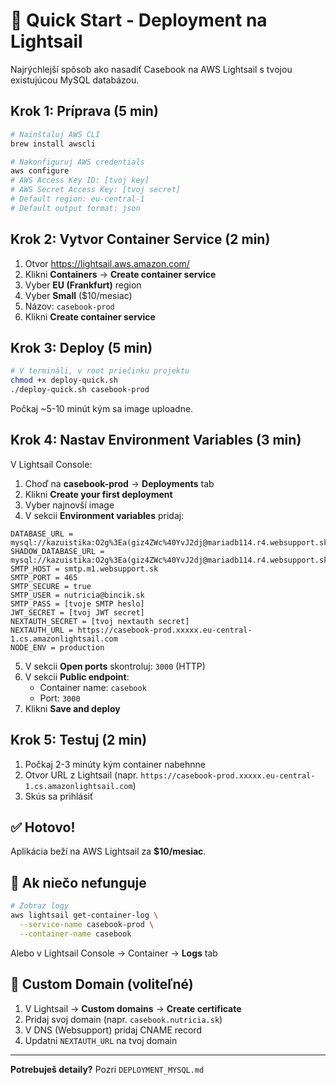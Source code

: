 # 🚀 Quick Start - Deployment na Lightsail

Najrýchlejší spôsob ako nasadiť Casebook na AWS Lightsail s tvojou existujúcou MySQL databázou.

## Krok 1: Príprava (5 min)

```bash
# Nainštaluj AWS CLI
brew install awscli

# Nakonfiguruj AWS credentials
aws configure
# AWS Access Key ID: [tvoj key]
# AWS Secret Access Key: [tvoj secret]
# Default region: eu-central-1
# Default output format: json
```

## Krok 2: Vytvor Container Service (2 min)

1. Otvor https://lightsail.aws.amazon.com/
2. Klikni **Containers** → **Create container service**
3. Vyber **EU (Frankfurt)** region
4. Vyber **Small** ($10/mesiac)
5. Názov: `casebook-prod`
6. Klikni **Create container service**

## Krok 3: Deploy (5 min)

```bash
# V termináli, v root priečinku projektu
chmod +x deploy-quick.sh
./deploy-quick.sh casebook-prod
```

Počkaj ~5-10 minút kým sa image uploadne.

## Krok 4: Nastav Environment Variables (3 min)

V Lightsail Console:

1. Choď na **casebook-prod** → **Deployments** tab
2. Klikni **Create your first deployment**
3. Vyber najnovší image
4. V sekcii **Environment variables** pridaj:

```
DATABASE_URL = mysql://kazuistika:O2g%3Ea(giz4ZWc%40YvJ2dj@mariadb114.r4.websupport.sk:3306/kazuistika_prod
SHADOW_DATABASE_URL = mysql://kazuistika:O2g%3Ea(giz4ZWc%40YvJ2dj@mariadb114.r4.websupport.sk:3306/kazuistika_prisma_migrate
SMTP_HOST = smtp.m1.websupport.sk
SMTP_PORT = 465
SMTP_SECURE = true
SMTP_USER = nutricia@bincik.sk
SMTP_PASS = [tvoje SMTP heslo]
JWT_SECRET = [tvoj JWT secret]
NEXTAUTH_SECRET = [tvoj nextauth secret]
NEXTAUTH_URL = https://casebook-prod.xxxxx.eu-central-1.cs.amazonlightsail.com
NODE_ENV = production
```

5. V sekcii **Open ports** skontroluj: `3000` (HTTP)
6. V sekcii **Public endpoint**:
   - Container name: `casebook`
   - Port: `3000`
7. Klikni **Save and deploy**

## Krok 5: Testuj (2 min)

1. Počkaj 2-3 minúty kým container nabehnne
2. Otvor URL z Lightsail (napr. `https://casebook-prod.xxxxx.eu-central-1.cs.amazonlightsail.com`)
3. Skús sa prihlásiť

## ✅ Hotovo!

Aplikácia beží na AWS Lightsail za **$10/mesiac**.

## 🐛 Ak niečo nefunguje

```bash
# Zobraz logy
aws lightsail get-container-log \
  --service-name casebook-prod \
  --container-name casebook
```

Alebo v Lightsail Console → Container → **Logs** tab

## 📝 Custom Domain (voliteľné)

1. V Lightsail → **Custom domains** → **Create certificate**
2. Pridaj svoj domain (napr. `casebook.nutricia.sk`)
3. V DNS (Websupport) pridaj CNAME record
4. Updatni `NEXTAUTH_URL` na tvoj domain

---

**Potrebuješ detaily?** Pozri `DEPLOYMENT_MYSQL.md`


